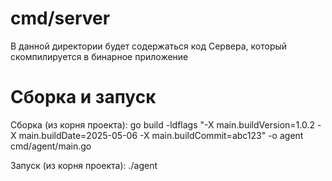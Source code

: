 # cmd/server

В данной директории будет содержаться код Сервера, который скомпилируется в бинарное приложение

# Сборка и запуск

Сборка (из корня проекта):
go build -ldflags "-X main.buildVersion=1.0.2 -X main.buildDate=2025-05-06 -X main.buildCommit=abc123" -o agent cmd/agent/main.go

Запуск (из корня проекта):
./agent